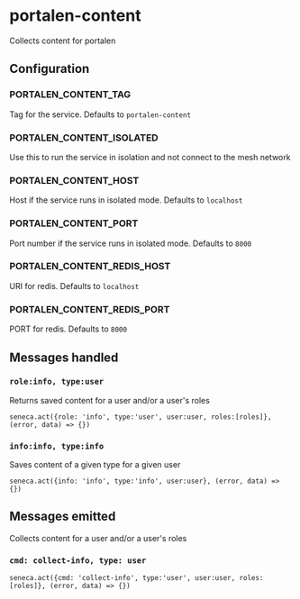 # portalen-content
Collects content for portalen

## Configuration

### PORTALEN_CONTENT_TAG
Tag for the service. Defaults to ```portalen-content```

### PORTALEN_CONTENT_ISOLATED
Use this to run the service in isolation and not connect to the mesh network

### PORTALEN_CONTENT_HOST
Host if the service runs in isolated mode. Defaults to ```localhost```

### PORTALEN_CONTENT_PORT
Port number if the service runs in isolated mode. Defaults to ```8000```

### PORTALEN_CONTENT_REDIS_HOST
URI for redis. Defaults to ```localhost```

### PORTALEN_CONTENT_REDIS_PORT
PORT for redis. Defaults to ```8000```

## Messages handled

### ```role:info, type:user```

Returns saved content for a user and/or a user's roles

```seneca.act({role: 'info', type:'user', user:user, roles:[roles]}, (error, data) => {})```

### ```info:info, type:info```
Saves content of a given type for a given user

```seneca.act({info: 'info', type:'info', user:user}, (error, data) => {})```

## Messages emitted

Collects content for a user and/or a user's roles

### ```cmd: collect-info, type: user```

```seneca.act({cmd: 'collect-info', type:'user', user:user, roles:[roles]}, (error, data) => {})```
